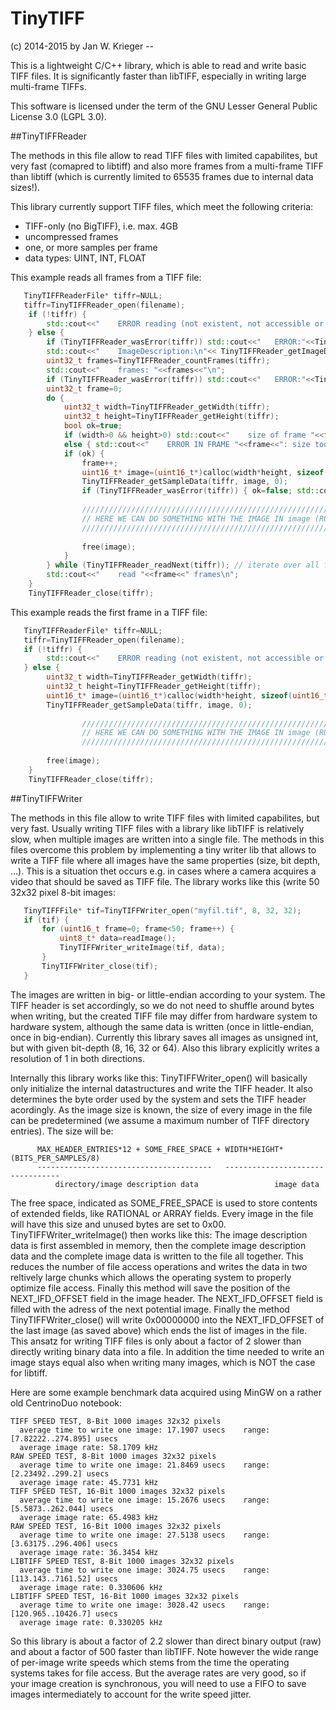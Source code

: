 # TinyTIFF

(c) 2014-2015 by Jan W. Krieger                                                 --

This is a lightweight C/C++ library, which is able to read and write basic TIFF
files. It is significantly faster than libTIFF, especially in writing large
multi-frame TIFFs.

This software is licensed under the term of the GNU Lesser General Public License 3.0 
(LGPL 3.0). 

##TinyTIFFReader

The methods in this file allow to read TIFF files with limited capabilites, but very fast (comapred to libtiff) and also more frames from a multi-frame TIFF than libtiff (which is currently limited to 65535 frames due to internal data sizes!).
   
This library currently support TIFF files, which meet the following criteria:
* TIFF-only (no BigTIFF), i.e. max. 4GB
* uncompressed frames
* one, or more samples per frame
* data types: UINT, INT, FLOAT

This example reads all frames from a TIFF file:
```C++
   TinyTIFFReaderFile* tiffr=NULL;
   tiffr=TinyTIFFReader_open(filename); 
    if (!tiffr) { 
        std::cout<<"    ERROR reading (not existent, not accessible or no TIFF file)\n"; 
    } else { 
        if (TinyTIFFReader_wasError(tiffr)) std::cout<<"   ERROR:"<<TinyTIFFReader_getLastError(tiffr)<<"\n"; 
        std::cout<<"    ImageDescription:\n"<< TinyTIFFReader_getImageDescription(tiffr) <<"\n"; 
        uint32_t frames=TinyTIFFReader_countFrames(tiffr); 
        std::cout<<"    frames: "<<frames<<"\n"; 
        if (TinyTIFFReader_wasError(tiffr)) std::cout<<"   ERROR:"<<TinyTIFFReader_getLastError(tiffr)<<"\n"; 
        uint32_t frame=0; 
        do { 
            uint32_t width=TinyTIFFReader_getWidth(tiffr); 
            uint32_t height=TinyTIFFReader_getHeight(tiffr); 
			bool ok=true;
            if (width>0 && height>0) std::cout<<"    size of frame "<<frame<<": "<<width<<"x"<<height<<"\n"; 
            else { std::cout<<"    ERROR IN FRAME "<<frame<<": size too small "<<width<<"x"<<height<<"\n"; ok=false; } 
            if (ok) { 
                frame++; 
                uint16_t* image=(uint16_t*)calloc(width*height, sizeof(uint16_t));  
                TinyTIFFReader_getSampleData(tiffr, image, 0); 
                if (TinyTIFFReader_wasError(tiffr)) { ok=false; std::cout<<"   ERROR:"<<TinyTIFFReader_getLastError(tiffr)<<"\n"; } 
				
                ///////////////////////////////////////////////////////////////////
				// HERE WE CAN DO SOMETHING WITH THE IMAGE IN image (ROW-MAJOR!)
                ///////////////////////////////////////////////////////////////////
				
                free(image); 
            } 
        } while (TinyTIFFReader_readNext(tiffr)); // iterate over all frames
        std::cout<<"    read "<<frame<<" frames\n"; 
    } 
    TinyTIFFReader_close(tiffr); 
```
   
This example reads the first frame in a TIFF file:
```C++
   TinyTIFFReaderFile* tiffr=NULL;
   tiffr=TinyTIFFReader_open(filename); 
   if (!tiffr) { 
        std::cout<<"    ERROR reading (not existent, not accessible or no TIFF file)\n"; 
   } else { 
		uint32_t width=TinyTIFFReader_getWidth(tiffr); 
        uint32_t height=TinyTIFFReader_getHeight(tiffr); 
		uint16_t* image=(uint16_t*)calloc(width*height, sizeof(uint16_t));  
        TinyTIFFReader_getSampleData(tiffr, image, 0); 
				
                ///////////////////////////////////////////////////////////////////
				// HERE WE CAN DO SOMETHING WITH THE IMAGE IN image (ROW-MAJOR!)
                ///////////////////////////////////////////////////////////////////
				
		free(image); 
	} 
    TinyTIFFReader_close(tiffr); 
   ```
   
##TinyTIFFWriter

The methods in this file allow to write TIFF files with limited capabilites,  but very fast. Usually writing TIFF files with a library like libTIFF is relatively slow, when multiple images are written into a single file. The methods in this files overcome this problem by implementing a tiny writer lib that allows to write a TIFF file where all images have the same properties (size, bit depth, ...). This is a situation thet occurs e.g. in cases where a camera acquires a video that should be saved as TIFF file. The library works like this (write 50 32x32 pixel 8-bit images:
```C++
   TinyTIFFFile* tif=TinyTIFFWriter_open("myfil.tif", 8, 32, 32);
   if (tif) {
       for (uint16_t frame=0; frame<50; frame++) {
           uint8_t* data=readImage();
           TinyTIFFWriter_writeImage(tif, data);
       }
       TinyTIFFWriter_close(tif);
   }
```
The images are written in big- or little-endian according to your system. The TIFF header is set accordingly, so we do not need to shuffle around bytes when writing, but the created TIFF file may differ from hardware system to hardware system, although the same data is written (once in little-endian, once in big-endian). Currently this library saves all images as unsigned int, but with given bit-depth (8, 16, 32 or 64). Also this library explicitly writes a resolution of 1 in both directions.

Internally this library works like this: TinyTIFFWriter_open() will basically only initialize the internal datastructures and write the TIFF header. It also determines the byte order used by the system and sets the TIFF header acordingly. As the image size is known, the size of every image in the file can be predetermined (we assume a maximum number of TIFF directory entries). The size will be: 
```
      MAX_HEADER_ENTRIES*12 + SOME_FREE_SPACE + WIDTH*HEIGHT*(BITS_PER_SAMPLES/8)
      ---------------------------------------   ---------------------------------
          directory/image description data                 image data
```
The free space, indicated as SOME_FREE_SPACE is used to store contents of extended fields, like RATIONAL or ARRAY fields. Every image in the file will have this size and unused bytes are set to 0x00. TinyTIFFWriter_writeImage() then works like this: The image description data is first assembled in memory, then the complete image description data and the complete image data is written to the file all together. This reduces the number of file access operations and writes the data in two reltively large chunks which allows the operating system to properly optimize file access. Finally this method will save the position of the  NEXT_IFD_OFFSET field in the image header. The  NEXT_IFD_OFFSET field is filled with the adress of the next potential image. Finally the method TinyTIFFWriter_close() will write  0x00000000 into the NEXT_IFD_OFFSET of the last image (as saved above) which ends the list of images in the file. This ansatz for writing TIFF files is only about a factor of 2 slower than directly writing binary data into a file. In addition the time needed to write an image stays equal also when writing many images, which is NOT the case for libtiff. 

Here are some example benchmark data acquired using MinGW on a rather old CentrinoDuo notebook:
```
TIFF SPEED TEST, 8-Bit 1000 images 32x32 pixels
  average time to write one image: 17.1907 usecs    range: [7.82222..274.895] usecs
  average image rate: 58.1709 kHz
RAW SPEED TEST, 8-Bit 1000 images 32x32 pixels
  average time to write one image: 21.8469 usecs    range: [2.23492..299.2] usecs
  average image rate: 45.7731 kHz
TIFF SPEED TEST, 16-Bit 1000 images 32x32 pixels
  average time to write one image: 15.2676 usecs    range: [5.5873..262.044] usecs
  average image rate: 65.4983 kHz
RAW SPEED TEST, 16-Bit 1000 images 32x32 pixels
  average time to write one image: 27.5138 usecs    range: [3.63175..296.406] usecs
  average image rate: 36.3454 kHz
LIBTIFF SPEED TEST, 8-Bit 1000 images 32x32 pixels
  average time to write one image: 3024.75 usecs    range: [113.143..7161.52] usecs
  average image rate: 0.330606 kHz
LIBTIFF SPEED TEST, 16-Bit 1000 images 32x32 pixels
  average time to write one image: 3028.42 usecs    range: [120.965..10426.7] usecs
  average image rate: 0.330205 kHz
```
So this library is about a factor of 2.2 slower than direct binary output (raw) and about a factor of 500 faster than libTIFF. Note however the wide range of per-image write speeds which stems from the time the operating systems takes for file access. But the average rates are very good, so if your image creation is synchronous, you will need to use a FIFO to save images intermediately to account for the write speed jitter.
   
